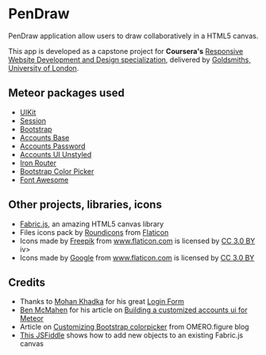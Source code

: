 # PenDraw
PenDraw application allow users to draw collaboratively in a HTML5 canvas.

This app is developed as a capstone project for **Coursera's** [Responsive Website Development and Design specialization](https://www.coursera.org/specializations/website-development), delivered by [Goldsmiths, University of London](http://www.gold.ac.uk/).

## Meteor packages used

*	[UIKit](https://atmospherejs.com/zcurtis/uikit)
*	[Session](https://atmospherejs.com/meteor/session)
*	[Bootstrap](https://atmospherejs.com/twbs/bootstrap)
*	[Accounts Base](https://atmospherejs.com/meteor/accounts-base)
*	[Accounts Password](https://atmospherejs.com/meteor/accounts-password)
*	[Accounts UI Unstyled](https://atmospherejs.com/meteor/accounts-ui-unstyled)
*	[Iron Router](https://atmospherejs.com/iron)
*   [Bootstrap Color Picker](https://atmospherejs.com/risul/bootstrap-colorpicker)
*   [Font Awesome](https://atmospherejs.com/fortawesome/fontawesome)

## Other projects, libraries, icons

*   [Fabric.js](http://fabricjs.com/), an amazing HTML5 canvas library
*   Files icons pack by [Roundicons](https://roundicons.com/) from [Flaticon](http://www.flaticon.com/authors/Roundicons)
*   <div>Icons made by <a href="http://www.freepik.com" title="Freepik">Freepik</a> from <a href="http://www.flaticon.com" title="Flaticon">www.flaticon.com</a> is licensed by <a href="http://creativecommons.org/licenses/by/3.0/" title="Creative Commons BY 3.0" target="_blank">CC 3.0 BY</a></div>iv>
*   <div>Icons made by <a href="http://www.flaticon.com/authors/google" title="Google">Google</a> from <a href="http://www.flaticon.com" title="Flaticon">www.flaticon.com</a> is licensed by <a href="http://creativecommons.org/licenses/by/3.0/" title="Creative Commons BY 3.0" target="_blank">CC 3.0 BY</a></div>

## Credits

*	Thanks to [Mohan Khadka](http://www.mohankhadka.com.np/) for his great [Login Form](http://codepen.io/khadkamhn/pen/ZGvPLo)
*	[Ben McMahen](http://benmcmahen.com/) for his article on [Building a customized accounts ui for Meteor](http://blog.benmcmahen.com/post/41741539120/building-a-customized-accounts-ui-for-meteor)
*   Article on [Customizing Bootstrap colorpicker](http://figure.openmicroscopy.org/2015/02/24/customizing-bootstrap-colorpicker.html) from OMERO.figure blog
* [This JSFiddle](http://jsfiddle.net/sFGGV/30/) shows how to add new objects to an existing Fabric.js canvas
